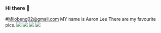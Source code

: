 ### Hi there 👋
#Milobeng02@gmail.com
MY name is Aaron Lee
There are my favourite pics.
![](https://www.essence.com/wp-content/uploads/2016/12/1481579907/IMG_8283.GIF?width=600)
![](https://i.pinimg.com/originals/84/a1/1e/84a11e84a87efe44586eb9c01a5cf138.jpg)
![](https://www.pinterest.com/pin/1064890274369167980/)
![](https://www.pinterest.com/pin/880876008348435304/)
